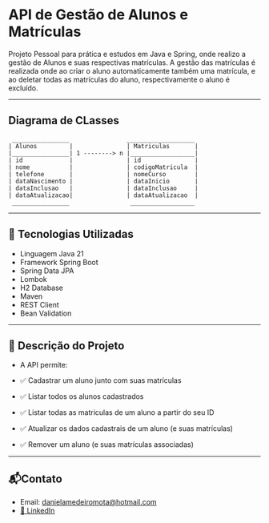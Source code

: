 # API de Gestão de Alunos e Matrículas

Projeto Pessoal para prática e estudos em Java e Spring, onde realizo a gestão de Alunos e suas respectivas matrículas.
A gestão das matrículas é realizada onde ao criar o aluno automaticamente também uma matrícula, e ao deletar todas as matrículas do aluno, respectivamente o aluno é excluído.

---

## Diagrama de CLasses

     ________________                ___________________   
    | Alunos         |               | Matriculas       |
    |________________| 1 --------> n |__________________|
    | id             |               | id               |
    | nome           |               | codigoMatricula  |
    | telefone       |               | nomeCurso        |
    | dataNascimento |               | dataInicio       |
    | dataInclusao   |               | dataInclusao     |
    | dataAtualizacao|               | dataAtualizacao  |
     ________________                 __________________  

___

## 🔧 Tecnologias Utilizadas

- Linguagem Java 21
- Framework Spring Boot
- Spring Data JPA
- Lombok
- H2 Database
- Maven
- REST Client
- Bean Validation
___

## 🧱 Descrição do Projeto

- A API permite:

- ✅ Cadastrar um aluno junto com suas matrículas
- ✅ Listar todos os alunos cadastrados
- ✅ Listar todas as matriculas de um aluno a partir do seu ID
- ✅ Atualizar os dados cadastrais de um aluno (e suas matrículas)
- ✅ Remover um aluno (e suas matrículas associadas)
___

## 📬Contato

- Email: danielamedeiromota@hotmail.com
- [🔗 LinkedIn](https://www.linkedin.com/in/danielammota/)